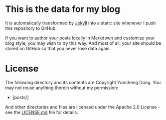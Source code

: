 # This is the data for my blog
It is automatically transformed by [Jekyll](http://github.com/mojombo/jekyll) into a static site whenever I push this repository to GitHub.

If you want to author your posts locally in Markdown and customize your blog style, you may wish to try this way.  And most of all, your site should be stored on GitHub so that you never lose data again. 



# License

The following directory and its contents are Copyright Yuncheng Dong. You may not reuse anything therein without my permission:

* [posts/]

And other directories and files are licensed under the Apache 2.0 License - see the [LICENSE.md](https://github.com/doycode/doycode.github.io/blob/master/LICENSE) file for details.